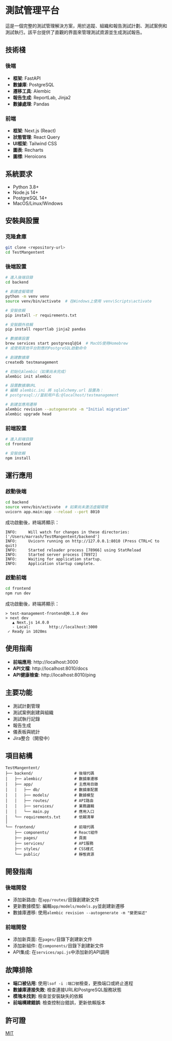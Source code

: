
# 測試管理平台

這是一個完整的測試管理解決方案，用於追蹤、組織和報告測試計劃、測試案例和測試執行。該平台提供了直觀的界面來管理測試資源並生成測試報告。

## 技術棧

### 後端
- **框架**: FastAPI
- **數據庫**: PostgreSQL
- **遷移工具**: Alembic
- **報告生成**: ReportLab, Jinja2
- **數據處理**: Pandas

### 前端
- **框架**: Next.js (React)
- **狀態管理**: React Query
- **UI框架**: Tailwind CSS
- **圖表**: Recharts
- **圖標**: Heroicons

## 系統要求

- Python 3.8+
- Node.js 14+
- PostgreSQL 14+
- MacOS/Linux/Windows

## 安裝與設置

### 克隆倉庫

```bash
git clone <repository-url>
cd TestMangentent
```

### 後端設置

```bash
# 進入後端目錄
cd backend

# 創建虛擬環境
python -m venv venv
source venv/bin/activate  # 在Windows上使用 venv\Scripts\activate

# 安裝依賴
pip install -r requirements.txt

# 安裝額外依賴
pip install reportlab jinja2 pandas

# 數據庫設置
brew services start postgresql@14  # MacOS使用Homebrew
# 或使用其他平台對應的PostgreSQL啟動命令

# 創建數據庫
createdb testmanagement

# 初始化Alembic（如果尚未完成）
alembic init alembic

# 設置數據庫URL
# 編輯 alembic.ini 將 sqlalchemy.url 設置為：
# postgresql://當前用戶名:@localhost/testmanagement

# 創建並應用遷移
alembic revision --autogenerate -m "Initial migration"
alembic upgrade head
```

### 前端設置

```bash
# 進入前端目錄
cd frontend

# 安裝依賴
npm install
```

## 運行應用

### 啟動後端

```bash
cd backend
source venv/bin/activate  # 如果尚未激活虛擬環境
uvicorn app.main:app --reload --port 8010
```

成功啟動後，終端將顯示：
```
INFO:     Will watch for changes in these directories: ['/Users/marrash/TestMangentent/backend']
INFO:     Uvicorn running on http://127.0.0.1:8010 (Press CTRL+C to quit)
INFO:     Started reloader process [78966] using StatReload
INFO:     Started server process [78972]
INFO:     Waiting for application startup.
INFO:     Application startup complete.
```

### 啟動前端

```bash
cd frontend
npm run dev
```

成功啟動後，終端將顯示：
```
> test-management-frontend@0.1.0 dev
> next dev
   ▲ Next.js 14.0.0
   - Local:        http://localhost:3000
 ✓ Ready in 1020ms
```

## 使用指南

- **前端應用**: http://localhost:3000
- **API文檔**: http://localhost:8010/docs
- **API健康檢查**: http://localhost:8010/ping

## 主要功能

- 測試計劃管理
- 測試案例創建與組織
- 測試執行記錄
- 報告生成
- 儀表板與統計
- Jira整合（開發中）

## 項目結構

```
TestMangentent/
├── backend/                  # 後端代碼
│   ├── alembic/              # 數據庫遷移
│   ├── app/                  # 主應用目錄
│   │   ├── db/               # 數據庫配置
│   │   ├── models/           # 數據模型
│   │   ├── routes/           # API路由
│   │   ├── services/         # 業務邏輯
│   │   └── main.py           # 應用入口
│   └── requirements.txt      # 依賴清單
│
└── frontend/                 # 前端代碼
    ├── components/           # React組件
    ├── pages/                # 頁面
    ├── services/             # API服務
    ├── styles/               # CSS樣式
    └── public/               # 靜態資源
```

## 開發指南

### 後端開發

- 添加新路由: 在`app/routes/`目錄創建新文件
- 更新數據模型: 編輯`app/models/models.py`並創建新遷移
- 數據庫遷移: 使用`alembic revision --autogenerate -m "變更描述"`

### 前端開發

- 添加新頁面: 在`pages/`目錄下創建新文件
- 添加新組件: 在`components/`目錄下創建新文件
- API集成: 在`services/api.js`中添加新的API調用

## 故障排除

- **端口被佔用**: 使用`lsof -i :端口號`檢查，更換端口或終止進程
- **數據庫連接失敗**: 檢查連接URL和PostgreSQL服務狀態
- **模塊未找到**: 檢查並安裝缺失的依賴
- **前端構建錯誤**: 檢查控制台錯誤，更新依賴版本

## 許可證

[MIT](LICENSE)
